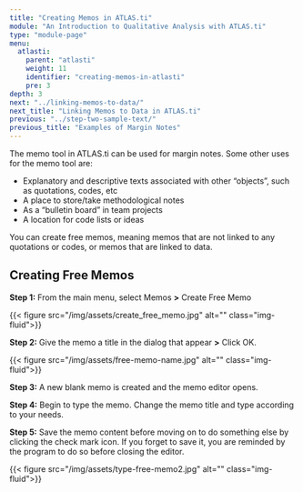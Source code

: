 ```yaml
---
title: "Creating Memos in ATLAS.ti"
module: "An Introduction to Qualitative Analysis with ATLAS.ti"
type: "module-page"
menu:
  atlasti:
    parent: "atlasti"
    weight: 11
    identifier: "creating-memos-in-atlasti"
    pre: 3
depth: 3
next: "../linking-memos-to-data/"
next_title: "Linking Memos to Data in ATLAS.ti"
previous: "../step-two-sample-text/"
previous_title: "Examples of Margin Notes"
---
```


The memo tool in ATLAS.ti can be used for margin notes.  Some other uses for the memo tool are:

* Explanatory and descriptive texts associated with other “objects”, such as quotations, codes, etc
* A place to store/take methodological notes
* As a “bulletin board” in team projects
* A location for code lists or ideas

You can create free memos, meaning memos that are not linked to any quotations or codes, or memos that are linked to data.

## Creating Free Memos

__Step 1:__ From the main menu, select Memos __&gt;__ Create Free Memo

{{< figure src="/img/assets/create_free_memo.jpg" alt="" class="img-fluid">}}
  
__Step 2:__ Give the memo a title in the dialog that appear __&gt;__ Click OK.

{{< figure src="/img/assets/free-memo-name.jpg" alt="" class="img-fluid">}}

__Step 3:__ A new blank memo is created and the memo editor opens. 

__Step 4:__ Begin to type the memo. Change the memo title and type according to your needs.

__Step 5:__ Save the memo content before moving on to do something else by clicking the check mark  icon. If you forget to save it, you are reminded by the program to do so before closing the editor.

{{< figure src="/img/assets/type-free-memo2.jpg" alt="" class="img-fluid">}}
